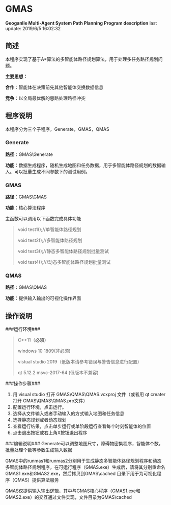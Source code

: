 # GMAS
**Geoganlle Multi-Agent System Path Planning Program 
description**
last update: 2019/6/5 16:02:32 
## 简述 ##
本程序实现了基于A*算法的多智能体路径规划算法，用于处理多任务路径规划问题。

**主要思想：**

**合作**：智能体在决策前先其他智能体交换数据信息

**竞争**：以全局最优解的思路处理路径冲突

## 程序说明 ##
本程序分为三个子程序，Generate，GMAS，QMAS
### Generate ###
**路径**：GMAS\Generate

**功能**：数据生成程序，随机生成地图和任务数据，用于多智能体路径规划的数据输入。可以批量生成不同参数下的测试用例。
### GMAS ###
**路径**：GMAS\GMAS

**功能**：核心算法程序

主函数可以调用以下函数完成具体功能
>void test1();//单智能体路径规划
>
>void test2();//多智能体路径规划
>
>void test3();//静态多智能体路径规划批量测试
>
>void test4();///动态多智能体路径规划批量测试
### QMAS ###
**路径**：GMAS\QMAS

**功能**：提供输入输出的可视化操作界面
## 操作说明 ##
###运行环境###
> C++11（**必须**）
>
> windows 10 1809(非必须)
>
> vistual studio 2019（低版本请参考错误与警告信息进行配置）
> 
> qt 5.12.2 msvc-2017-64 (低版本不兼容)

###操作步骤###

1. 用 visual studio 打开 GMAS\QMAS\QMAS.vcxproj 文件（或者用 qt creater 打开 GMAS\QMAS\QMAS.pro文件）
2. 配置运行环境，点击运行。
3. 选择从文件输入或者手动输入的方式输入地图和任务信息
4. 选择静态规划或者动态规划
5. 查看运行结果，点击单步运行或单阶段运行查看每个时刻智能体的位置
6. 点击退出按钮或右上角X按钮退出程序

###编辑说明###
Generate可以调整地图尺寸，障碍物密集程序，智能体个数，批量处理个数等参数生成输入数据

GMAS中的runmas1和runmas2分别用于生成静态多智能体路径规划程序和动态多智能体路径规划程序，在可运行程序（GMAS.exe）生成后，请将其分别重命名GMAS1.exe和GMAS2.exe，然后拷贝到GMAS\cached 目录下用于为可视化程序（QMAS）提供算法服务

QMAS仅提供输入输出逻辑，其中与GMAS核心程序（GMAS1.exe和GMAS2.exe）的交互通过文件实现，文件目录为GMAS\cached